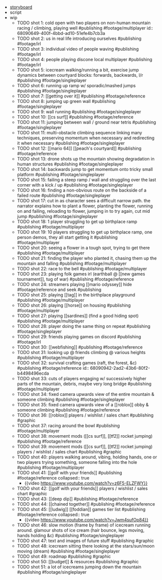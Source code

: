 - [storyboard](https://miro.com/app/board/uXjVMRX_488=/?moveToWidget=3458764625629405777&cot=14)
- script
- wip
	- TODO shot 1: cold open with two players on non-human mountain racing / climbing, playing well #publishing #footage/multiplayer
	  id:: 68090649-400f-4bbd-ad10-51efe4b7cb3a
	- TODO shot 2: us in real life introducing ourselves #publishing #footage/irl
	- TODO shot 3: individual video of people waving #publishing #footage/irl
	- TODO shot 4: people playing discone local multiplayer #publishing #footage/irl
	- TODO shot 5: icecream walking/running a bit, exercise jump dynamics between courtyard blocks: forwards, backwards, l/r #publishing #footage/singleplayer
	- TODO shot 6: running up ramp w/ sporadic/mashed jumps #publishing #footage/singleplayer
	- TODO shot 7: [[getting over it]] #publishing #footage/reference
	- TODO shot 8: jumping up green wall #publishing #footage/singleplayer
	- TODO shot 9: wall running #publishing #footage/singleplayer
	- TODO shot 10: [[cs surf]] #publishing #footage/reference
	- TODO shot 11: jumping between wall / ground near tetris #publishing #footage/singleplayer
	- TODO shot 11: multi-obstacle climbing sequence linking many techniques, preserving momentum when necessary and redirecting it when necessary #publishing #footage/singleplayer
	- TODO shot 12: [[mario 64]] [[peach's courtyard]] #publishing #footage/reference
	- TODO shot 13: drone shots up the mountain showing degradation in human structures #publishing #footage/singleplayer
	- TODO shot 14: backwards jump to get momentum onto tricky small platform #publishing #footage/singleplayer
	- TODO shot 15: failing a steep ramp / wall and struggling over the last corner with a kick / up #publishing #footage/singleplayer
	- TODO shot 16: finding a non-obvious route on the backside of a failed route #publishing #footage/singleplayer
	- TODO shot 17: cut in as character sees a difficult narrow path. the narrator explains how to plant a flower, planting the flower, running on and failing, reloading to flower, jumping in to try again, cut mid jump #publishing #footage/singleplayer
	- TODO shot 18: 1 player struggling to get up birthplace ramp #publishing #footage/multiplayer
	- TODO shot 19: 10 players struggling to get up birthplace ramp, one person demos, they all start getting it #publishing #footage/multiplayer
	- TODO shot 20: seeing a flower in a tough spot, trying to get there #publishing #footage/multiplayer
	- TODO shot 21: finding the player who planted it, chasing them up the mountain and falling #publishing #footage/multiplayer
	- TODO shot 22: race to the bell #publishing #footage/multiplayer
	- TODO shot 23: playing folk games irl (earthball @ [[new games tournament]], tug of war) #publishing #footage/reference
	- TODO shot 24: streamers playing [[mario odyssey]] hide #footage/reference
	  and seek #publishing
	- TODO shot 25: playing [[tag]] in the birthplace playground #publishing #footage/multiplayer
	- TODO shot 26: playing [[horse]] on housing #publishing #footage/multiplayer
	- TODO shot 27: playing [[sardines]] (find a good hiding spot) #publishing #footage/multiplayer
	- TODO shot 28: player doing the same thing on repeat #publishing #footage/singleplayer
	- TODO shot 29: friends playing games on discord #publishing #footage/irl
	- TODO shot 30: [[webfishing]] #publishing #footage/reference
	- TODO shot 31: looking up @ friends climbing @ various heights #publishing #footage/multiplayer
	- TODO shot 32: survival crafting games (raft, the forest, &c) #publishing #footage/reference
	  id:: 68090942-2ad2-43b6-80f2-b4498496ecda
	- TODO shot 33: cuts of players engaging w/ successively higher parts of the mountain, debris, maybe very long bridge #publishing #footage/multiplayer
	- TODO shot 34: fixed camera upwards view of the entire mountain & someone climbing #publishing #footage/singleplayer
	- TODO shot 35: fixed camera upwards view of a [[roblox]] obby & someone climbing #publishing #footage/reference
	- TODO shot 36: [[roblox]] players / wishlist / sales chart #publishing #graphic
	- TODO shot 37: racing around the bowl #publishing #footage/multiplayer
	- TODO shot 38: movement mods ([[cs surf]], [[tf2]] rocket jumping) #publishing #footage/reference
	- TODO shot 39: movement mods ([[cs surf]], [[tf2]] rocket jumping) players / wishlist / sales chart #publishing #graphic
	- TODO shot 40: players walking around, vibing, holding hands, one or two players trying something, someone falling into the hole #publishing #footage/multiplayer
	- TODO shot 41: [[golf with your friends]] #publishing #footage/reference
	  collapsed:: true
		- {{video https://www.youtube.com/watch?v=z6F5-ELZFWY}}
	- TODO shot 42: [[golf with your friends]] players / wishlist / sales chart #graphic
	- TODO shot 43: [[deep dip]] #publishing #footage/reference
	- TODO shot 44: [[chained together]] #publishing #footage/reference
	- TODO shot 45: [[ludwig]] [[foddian]] games tier list #publishing #footage/reference
	  collapsed:: true
		- {{video https://www.youtube.com/watch?v=Jwm4sufOp84}}
	- TODO shot 46: slow motion (frame by frame) of icecream running around. glamour shots of ice cream (hair bounce, legs moving, hands holding &c) #publishing #footage/singleplayer
	- TODO shot 47: text and images of future stuff #publishing #graphic
	- TODO shot 48: icecream sitting there looking at the stars/sun/moon moving (dream) #publishing #footage/singleplayer
	- TODO shot 49: roadmap #publishing #graphic
	- TODO shot 50: [[budget]] & resources #publishing #graphic
	- TODO shot 51: a lot of icecreams jumping down the mountain #publishing #footage/singleplayer